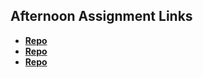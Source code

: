 ## Afternoon Assignment Links

* **[Repo](https://github.com/ArrMata/bcw_2023summer_choreScore)**
* **[Repo](https://github.com/HiNubby/<ASSIGNMENT_REPO>)**
* **[Repo](https://github.com/HiNubby/<ASSIGNMENT_REPO>)**
